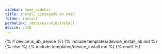 ```yaml
---
sidebar: home_sidebar
title: Install LineageOS on v410
folder: install
permalink: /devices/v410/install
device: v410
---
```

{% if device.is_ab_device %}
{% include templates/device_install_ab.md %}
{% else %}
{% include templates/device_install.md %}
{% endif %}
